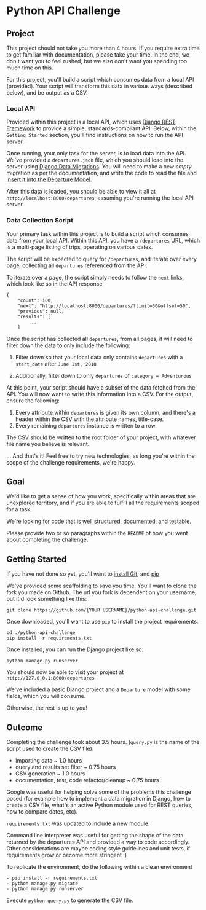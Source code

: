 # Python API Challenge

## Project

This project should not take you more than 4 hours. If you require extra time to
get familiar with documentation, please take your time. In the end, we don't
want you to feel rushed, but we also don't want you spending too much time on
this.

For this project, you'll build a script which consumes data from a local API
(provided). Your script will transform this data in various ways (described
below), and be output as a CSV.

### Local API

Provided within this project is a local API, which uses [Django REST Framework](http://www.django-rest-framework.org/)
to provide a simple, standards-compliant API. Below, within the `Getting
Started` section, you'll find instructions on how to run the API server.

Once running, your only task for the server, is to load data into the API. We've provided a
`departures.json` file, which you should load into the server using [Django Data
Migrations](https://docs.djangoproject.com/en/2.0/topics/migrations/#data-migrations).
You will need to make a new *empty* migration as per the documentation, and
write the code to read the file and [insert it into the Departure
Model](https://docs.djangoproject.com/en/2.0/ref/models/instances/#creating-objects).

After this data is loaded, you should be able to view it all at
`http://localhost:8000/departures`, assuming you're running the local API
server.

### Data Collection Script

Your primary task within this project is to build a script which consumes data
from your local API. Within this API, you have a `/departures` URL, which is a
multi-page listing of trips, operating on various dates.

The script will be expected to query for `/departures`, and iterate over every
page, collecting all `departures` referenced from the API.

To iterate over a page, the script simply needs to follow the `next` links,
which look like so in the API response:

```
{
    "count": 100,
    "next": "http://localhost:8000/departures/?limit=50&offset=50",
    "previous": null,
    "results": [`
        ...
    ]

```

Once the script has collected all `departures`, from all pages, it will need to
filter down the data to only include the following:

1. Filter down so that your local data only contains `departures` with a `start_date` after `June 1st, 2018`

2. Additionally, filter down to only `departures` of `category = Adventurous`

At this point, your script should have a subset of the data fetched from the
API. You will now want to write this information into a CSV. For the output,
ensure the following:


1. Every attribute within `departures` is given its own column, and there's a
   header within the CSV with the attribute names, title-case.
2. Every remaining `departures` instance is written to a row.

The CSV should be written to the root folder of your project, with whatever file
name you believe is relevant.

... And that's it! Feel free to try new technologies, as long you're within the
scope of the challenge requirements, we're happy.

## Goal

We'd like to get a sense of how you work, specifically within areas that are
unexplored territory, and if you are able to fulfill all the requirements scoped
for a task.

We're looking for code that is well structured, documented, and testable.

Please provide two or so paragraphs within the `README` of how you went about
completing the challenge.

## Getting Started

If you have not done so yet, you'll want to [install
Git](https://help.github.com/articles/set-up-git/), and
[pip](https://stackoverflow.com/questions/17271319/installing-pip-on-mac-os-x)

We've provided some scaffolding to save you time. You'll want to clone the fork
you made on Github. The url you fork is dependent on your username, but it'd
look something like this:

    git clone https://github.com/{YOUR USERNAME}/python-api-challenge.git

Once downloaded, you'll want to use `pip` to install the project requirements.

    cd ./python-api-challenge
    pip install -r requirements.txt

Once installed, you can run the Django project like so:

    python manage.py runserver

You should now be able to visit your project at `http://127.0.0.1:8000/departures`

We've included a basic Django project and a `Departure` model with some fields,
which you will consume.

Otherwise, the rest is up to you!

## Outcome ##

Completing the challenge took about 3.5 hours. (`query.py` is the name of
the script used to create the CSV file).

- importing data ~ 1.0 hours  
- query and results set filter ~ 0.75 hours
- CSV generation ~ 1.0 hours
- documentation, test, code refactor/cleanup ~ 0.75 hours

Google was useful for helping solve some of the problems this challenge
posed (for example how to implement a data migration in Django, how to
create a CSV file, what's an active Python module used for REST queries,
how to compare dates, etc).

`requirements.txt` was updated to include a new module.

Command line interpreter was useful for getting the shape of the data 
returned by the departures API and provided a way to code accordingly.
Other considerations are maybe coding style guidelines and unit tests,
if requirements grow or become more stringent :)

To replicate the environment, do the following within a clean environment
```
- pip install -r requirements.txt
- python manage.py migrate
- python manage.py runserver
```
Execute `python query.py` to generate the CSV file.
